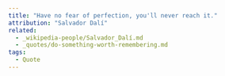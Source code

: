 ```yaml
---
title: "Have no fear of perfection, you'll never reach it."
attribution: "Salvador Dalí"
related:
  - _wikipedia-people/Salvador_Dalí.md
  - _quotes/do-something-worth-remembering.md
tags:
  - Quote
---
```


